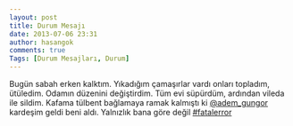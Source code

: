 ```yaml
---
layout: post
title: Durum Mesajı
date: 2013-07-06 23:31
author: hasangok
comments: true
Tags: [Durum Mesajları, Durum]
---
```

Bugün sabah erken kalktım. Yıkadığım çamaşırlar vardı onları topladım, ütüledim. Odamın düzenini değiştirdim. Tüm evi süpürdüm, ardından vileda ile sildim. Kafama tülbent bağlamaya ramak kalmıştı ki [@adem_gungor](https://twitter.com/adem_gungor) kardeşim geldi beni aldı. Yalnızlık bana göre değil [#fatalerror](https://twitter.com/search?q=%23fatalerror&amp;src=hash)
